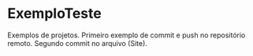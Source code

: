 # ExemploTeste
Exemplos de projetos.
Primeiro exemplo de commit e push no repositório remoto.
Segundo commit no arquivo (Site).
